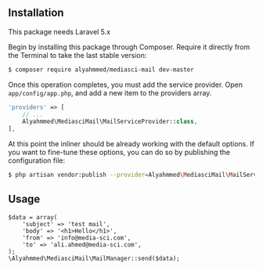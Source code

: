 ## Installation
This package needs Laravel 5.x

Begin by installing this package through Composer. Require it directly from the Terminal to take the last stable version:
```bash
$ composer require alyahmmed/mediasci-mail dev-master
```

Once this operation completes, you must add the service provider. Open `app/config/app.php`, and add a new item to the providers array.
```php
'providers' => [
    // ...
    Alyahmmed\MediasciMail\MailServiceProvider::class,
],
```

At this point the inliner should be already working with the default options. If you want to fine-tune these options, you can do so by publishing the configuration file:
```bash
$ php artisan vendor:publish --provider=Alyahmmed\MediasciMail\MailServiceProvider
```

## Usage

```
$data = array(
    'subject' => 'test mail',
    'body' => '<h1>Hello</h1>',
    'from' => 'info@media-sci.com',
    'to' => 'ali.ahmed@media-sci.com',
);
\Alyahmmed\MediasciMail\MailManager::send($data);
```

